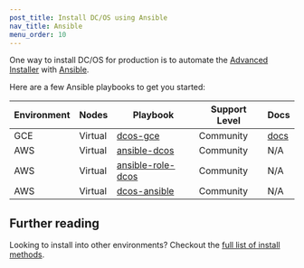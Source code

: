```yaml
---
post_title: Install DC/OS using Ansible
nav_title: Ansible
menu_order: 10
---
```


One way to install DC/OS for production is to automate the [Advanced Installer](/docs/1.10/installing/production/advanced-installer/) with [Ansible](https://www.ansible.com/).

Here are a few Ansible playbooks to get you started:


| Environment | Nodes | Playbook | Support Level | Docs |
|--------------------|--------------|-------------------|---------|---------------|
| GCE | Virtual | [dcos-gce](https://github.com/dcos-labs/dcos-gce) | Community | [docs](/docs/1.10/installing/production/ansible/gce/) |
| AWS | Virtual | [ansible-dcos](https://github.com/vishnudxb/ansible-dcos) | Community | N/A |
| AWS | Virtual | [ansible-role-dcos](https://github.com/mGageTechOps/ansible-role-dcos) | Community | N/A |
| AWS | Virtual | [dcos-ansible](https://github.com/kbokh/dcos-ansible) | Community | N/A |

## Further reading

Looking to install into other environments? Checkout the [full list of install methods](/docs/1.10/installing/).
